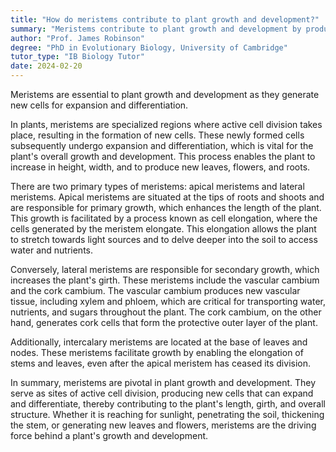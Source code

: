 ```yaml
---
title: "How do meristems contribute to plant growth and development?"
summary: "Meristems contribute to plant growth and development by producing new cells for expansion and differentiation."
author: "Prof. James Robinson"
degree: "PhD in Evolutionary Biology, University of Cambridge"
tutor_type: "IB Biology Tutor"
date: 2024-02-20
---
```


Meristems are essential to plant growth and development as they generate new cells for expansion and differentiation.

In plants, meristems are specialized regions where active cell division takes place, resulting in the formation of new cells. These newly formed cells subsequently undergo expansion and differentiation, which is vital for the plant's overall growth and development. This process enables the plant to increase in height, width, and to produce new leaves, flowers, and roots.

There are two primary types of meristems: apical meristems and lateral meristems. Apical meristems are situated at the tips of roots and shoots and are responsible for primary growth, which enhances the length of the plant. This growth is facilitated by a process known as cell elongation, where the cells generated by the meristem elongate. This elongation allows the plant to stretch towards light sources and to delve deeper into the soil to access water and nutrients.

Conversely, lateral meristems are responsible for secondary growth, which increases the plant's girth. These meristems include the vascular cambium and the cork cambium. The vascular cambium produces new vascular tissue, including xylem and phloem, which are critical for transporting water, nutrients, and sugars throughout the plant. The cork cambium, on the other hand, generates cork cells that form the protective outer layer of the plant.

Additionally, intercalary meristems are located at the base of leaves and nodes. These meristems facilitate growth by enabling the elongation of stems and leaves, even after the apical meristem has ceased its division.

In summary, meristems are pivotal in plant growth and development. They serve as sites of active cell division, producing new cells that can expand and differentiate, thereby contributing to the plant's length, girth, and overall structure. Whether it is reaching for sunlight, penetrating the soil, thickening the stem, or generating new leaves and flowers, meristems are the driving force behind a plant's growth and development.
    